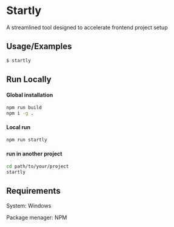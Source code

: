 # Startly

A streamlined tool designed to accelerate frontend project setup

## Usage/Examples

```bash
$ startly
```

## Run Locally

#### Global installation

```bash
npm run build
npm i -g .
```

#### Local run

```bash
npm run startly
```

#### run in another project

```bash
cd path/to/your/project
startly
```

## Requirements

System: Windows

Package menager: NPM
